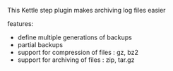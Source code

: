 This Kettle step plugin makes archiving log files easier

features:
- define multiple generations of backups
- partial backups
- support for compression of files : gz, bz2
- support for archiving of files : zip, tar.gz

